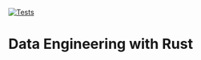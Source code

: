 [![Tests](https://github.com/TheDataDudeDE/github-actions-rust-example/actions/workflows/tests.yml/badge.svg)](https://github.com/TheDataDudeDE/github-actions-rust-example/actions/workflows/tests.yml)

# Data Engineering with Rust


